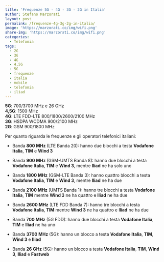 ```yaml
---
title: 'Frequenze 5G - 4G - 3G - 2G in Italia'
author: Stefano Marzorati
layout: post
permalink: /frequenze-4g-3g-2g-in-italia/
image: 'https://marzorati.co/img/wifi.png'
share-img: 'https://marzorati.co/img/wifi.png'
categories:
  - Telefonia
tags:
  - 2G
  - 3G
  - 4G
  - 4,5G
  - 5G
  - frequenze
  - italia
  - mobile
  - telefonia
  - iliad
---
```

**5G**: 700/3700 MHz e 26 GHz   
**4,5G**: 1500 MHz   
**4G**: LTE FDD-LTE 800/1800/2600/2100 MHz   
**3G**: HSDPA WCDMA 900/2100 MHz   
**2G**: GSM 900/1800 MHz   

Per quanto riguarda le frequenze e gli operatori telefonici italiani:

  - Banda **800 MHz** (LTE Banda 20): hanno due blocchi a testa **Vodafone Italia**, **TIM** e **Wind 3**
  
  - Banda **900 MHz** (GSM-UMTS Banda 8): hanno due blocchi a testa **Vodafone Italia**, **TIM** e **Wind 3**, mentre **Iliad** ne ha solo uno

  - Banda **1800 MHz** (GSM-LTE Banda 3): hanno quattro blocchi a testa **Vodafone Italia**, **TIM** e **Wind 3**, mentre **Iliad** ne ha due
  
  - Banda **2100 MHz** (UMTS Banda 1): hanno tre blocchi a testa **Vodafone Italia**, **TIM** mentre **Wind 3** ne ha quattro e **Iliad** ne ha due

  - Banda **2600 MHz** (LTE FDD Banda 7): hanno tre blocchi a testa **Vodafone Italia**, **TIM** mentre **Wind 3** ne ha quattro e **Iliad** ne ha due
  
  - Banda **700 MHz** (5G FDD): hanno due blocchi a testa **Vodafone Italia**, **TIM** e **Iliad** ne ha uno
  
  - Banda **3700 MHz** (5G): hanno un blocco a testa **Vodafone Italia**, **TIM**, **Wind 3** e **Iliad**
  
  - Banda **26 GHz** (5G): hanno un blocco a testa **Vodafone Italia**, **TIM**, **Wind 3**, **Iliad** e **Fastweb**
  
